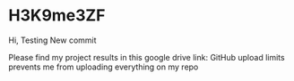 # H3K9me3ZF
Hi, Testing
New commit

Please find my project results in this google drive link:
GitHub upload limits prevents me from uploading everything on my repo
